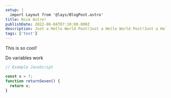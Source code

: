 ```yaml
---
setup: |
  import Layout from '@lays/BlogPost.astro'
title: Nice Astro!
publishDate: 2022-06-04T07:10:00.000Z
description: Just a Hello World Post!Just a Hello World Post!Just a Hello World Post!Just a Hello World Post!Just a Hello World Post!Just a Hello World Post!Just a Hello World Post!Just a Hello World Post!Just a Hello World Post!Just a Hello World Post!Just a Hello World Post!Just a Hello World Post!Just a Hello World Post!Just a Hello World Post!Just a Hello World Post!Just a Hello World Post!Just a Hello World Post!Just a Hello World Post!Just a Hello World Post!Just a Hello World Post!Just a Hello World Post!Just a Hello World Post!
tags: ['test']
---
```


This is so cool!

Do variables work

```javascript
// Example JavaScript

const x = 7;
function returnSeven() {
  return x;
}
```
